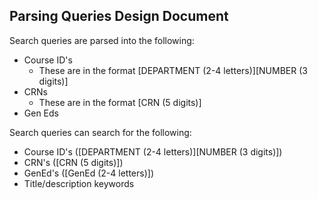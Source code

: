 ## Parsing Queries Design Document

Search queries are parsed into the following:

- Course ID's
  - These are in the format [DEPARTMENT (2-4 letters)][NUMBER (3 digits)]
- CRNs
  - These are in the format [CRN (5 digits)]
- Gen Eds


Search queries can search for the following:
- Course ID's ([DEPARTMENT (2-4 letters)][NUMBER (3 digits)])
- CRN's ([CRN (5 digits)])
- GenEd's ([GenEd (2-4 letters)])
- Title/description keywords
